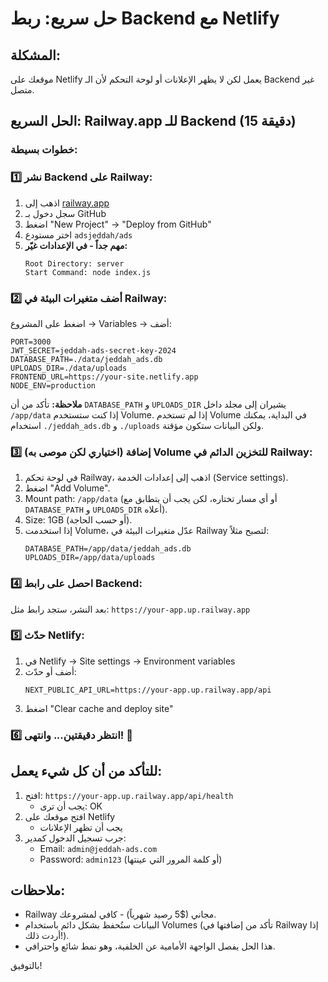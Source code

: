 # حل سريع: ربط Backend مع Netlify

## المشكلة:
موقعك على Netlify يعمل لكن لا يظهر الإعلانات أو لوحة التحكم لأن الـ Backend غير متصل.

## الحل السريع: Railway.app للـ Backend (15 دقيقة)

### خطوات بسيطة:

### 1️⃣ نشر Backend على Railway:
1. اذهب إلى [railway.app](https://railway.app)
2. سجل دخول بـ GitHub
3. اضغط "New Project" → "Deploy from GitHub"
4. اختر مستودع `adsjeddah/ads`
5. **مهم جداً - في الإعدادات غيّر:**
   ```
   Root Directory: server
   Start Command: node index.js
   ```

### 2️⃣ أضف متغيرات البيئة في Railway:
اضغط على المشروع → Variables → أضف:
```
PORT=3000
JWT_SECRET=jeddah-ads-secret-key-2024
DATABASE_PATH=./data/jeddah_ads.db
UPLOADS_DIR=./data/uploads
FRONTEND_URL=https://your-site.netlify.app
NODE_ENV=production
```
**ملاحظة:** تأكد من أن `DATABASE_PATH` و `UPLOADS_DIR` يشيران إلى مجلد داخل `/app/data` إذا كنت ستستخدم Volume. إذا لم تستخدم Volume في البداية، يمكنك استخدام `./jeddah_ads.db` و `./uploads` ولكن البيانات ستكون مؤقتة.

### 3️⃣ (اختياري لكن موصى به) إضافة Volume للتخزين الدائم في Railway:
1. في لوحة تحكم Railway، اذهب إلى إعدادات الخدمة (Service settings).
2. اضغط "Add Volume".
3. Mount path: `/app/data` (أو أي مسار تختاره، لكن يجب أن يتطابق مع `DATABASE_PATH` و `UPLOADS_DIR` أعلاه).
4. Size: 1GB (أو حسب الحاجة).
5. إذا استخدمت Volume، عدّل متغيرات البيئة في Railway لتصبح مثلاً:
   ```
   DATABASE_PATH=/app/data/jeddah_ads.db
   UPLOADS_DIR=/app/data/uploads
   ```

### 4️⃣ احصل على رابط Backend:
بعد النشر، ستجد رابط مثل:
`https://your-app.up.railway.app`

### 5️⃣ حدّث Netlify:
1. في Netlify → Site settings → Environment variables
2. أضف أو حدّث:
   ```
   NEXT_PUBLIC_API_URL=https://your-app.up.railway.app/api
   ```
3. اضغط "Clear cache and deploy site"

### 6️⃣ انتظر دقيقتين... وانتهى! 🎉

## للتأكد من أن كل شيء يعمل:
1. افتح: `https://your-app.up.railway.app/api/health`
   - يجب أن ترى: OK
2. افتح موقعك على Netlify
   - يجب أن تظهر الإعلانات
3. جرب تسجيل الدخول كمدير:
   - Email: `admin@jeddah-ads.com`
   - Password: `admin123` (أو كلمة المرور التي عينتها)

## ملاحظات:
- Railway مجاني ($5 رصيد شهرياً) - كافي لمشروعك.
- البيانات ستُحفظ بشكل دائم باستخدام Volumes (تأكد من إضافتها في Railway إذا أردت ذلك!).
- هذا الحل يفصل الواجهة الأمامية عن الخلفية، وهو نمط شائع واحترافي.

بالتوفيق!